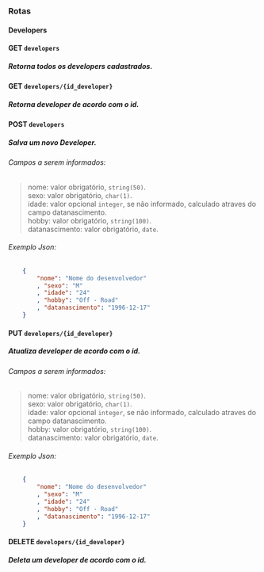 ### Rotas
#### Developers
#### GET  `developers`
##### Retorna todos os developers cadastrados.

#### GET  `developers/{id_developer}`
##### Retorna developer de acordo com o id.

#### POST `developers`
##### Salva um novo Developer.
###### Campos a serem informados:

> nome: valor obrigatório, `string(50)`.  
> sexo: valor obrigatório, `char(1)`.  
> idade: valor opcional `integer`, se não informado, calculado atraves do campo datanascimento.  
> hobby: valor obrigatório, `string(100)`.  
> datanascimento: valor obrigatório, `date`.  

###### Exemplo Json:  
```json
    {
        "nome": "Nome do desenvolvedor"
        , "sexo": "M"
        , "idade": "24"
        , "hobby": "Off - Road"
        , "datanascimento": "1996-12-17"
    }
```
#### PUT  `developers/{id_developer}`
##### Atualiza developer de acordo com o id.
###### Campos a serem informados: 

> nome: valor obrigatório, `string(50)`.  
> sexo: valor obrigatório, `char(1)`.  
> idade: valor opcional `integer`, se não informado, calculado atraves do campo datanascimento.  
> hobby: valor obrigatório, `string(100)`.  
> datanascimento: valor obrigatório, `date`.  

###### Exemplo Json:
```json
    {
        "nome": "Nome do desenvolvedor"
        , "sexo": "M"
        , "idade": "24"
        , "hobby": "Off - Road"
        , "datanascimento": "1996-12-17"
    }
```

#### DELETE  `developers/{id_developer}`
##### Deleta um developer de acordo com o id.
